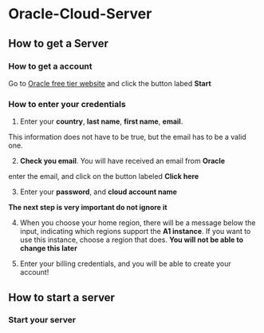 # Oracle-Cloud-Server

## How to get a Server

### How to get a account
Go to [Oracle free tier website](https://www.oracle.com/kr/cloud/free/) and click the button labed **Start**

### How to enter your credentials

1. Enter your **country**, **last name**, **first name**, **email**.

This information does not have to be true, but the email has to be a valid one.

2. **Check you email**. You will have received an email from **Oracle**

enter the email, and click on the button labeled **Click here**

3. Enter your **password**, and **cloud account name**

**The next step is very important do not ignore it**

4. When you choose your home region, there will be a message below the input, indicating which regions support the **A1 instance**. If you want to use this instance, choose a region that does. **You will not be able to change this later**

5. Enter your billing credentials, and you will be able to create your account!

## How to start a server

### Start your server
